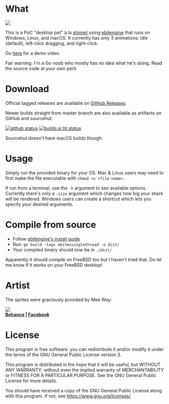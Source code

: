 # What

![](https://user-images.githubusercontent.com/1446315/176945811-18387e27-df3e-4303-ad17-e1637e547f04.jpg)

This is a PoC "desktop pet" à la [shimeji][1] using [ebitengine][2] that runs
on Windows, Linux, and macOS. It currently has only 3 animations: idle
(default), left-click dragging, and right-click.

Go [here][7] for a demo video.

Fair warning: I'm a Go noob who mostly has no idea what he's doing.
Read the source code at your own peril.

# Download

Official tagged releases are available on [GitHub Releases][5].

Newer builds straight from master branch are also available as artifacts on
GitHub and sourcehut:

[![github status](https://github.com/nhanb/shark/actions/workflows/main.yml/badge.svg)][gh]
[![builds.sr.ht status](https://builds.sr.ht/~nhanb/shark/commits/master.svg)][srht]

Sourcehut doesn't have macOS builds though.

# Usage

Simply run the provided binary for your OS. Mac & Linux users may need to first
make the file executable with `chmod +x <file-name>`.

If run from a terminal, use the `-h` argument to see available options.
Currently there's only a `-size` argument which changes how big your shark will
be rendered. Windows users can create a shortcut which lets you specify your
desired arguments.

# Compile from source

- Follow [ebitengine's install guide][6]
- Run: `go build -tags ebitensinglethread -o dist/`
- Your compiled binary should now be in `./dist/`

Apparently it should compile on FreeBSD too but I haven't tried that.
Do let me know if it works on your FreeBSD desktop!

# Artist

The sprites were graciously provided by Mee Way:

![](https://user-images.githubusercontent.com/1446315/176449384-7a06250d-7dfe-4371-b998-707ddbda66b1.jpg)  
**[Behance][3] | [Facebook][4]**

# License

This program is free software: you can redistribute it and/or modify it under
the terms of the GNU General Public License version 3.

This program is distributed in the hope that it will be useful, but WITHOUT ANY
WARRANTY; without even the implied warranty of MERCHANTABILITY or FITNESS FOR A
PARTICULAR PURPOSE. See the GNU General Public License for more details.

You should have received a copy of the GNU General Public License along with
this program. If not, see <https://www.gnu.org/licenses/>.

[1]: https://shimejis.xyz/
[2]: https://ebiten.org/
[3]: https://www.behance.net/meeway/projects
[4]: https://www.facebook.com/meexway
[5]: https://github.com/nhanb/shark/releases/latest
[6]: https://ebiten.org/documents/install.html
[7]: https://user-images.githubusercontent.com/1446315/176439983-091dec3d-bc36-4ae3-8b78-2a2a7f11e90d.mp4

[srht]: https://builds.sr.ht/~nhanb/shark/commits/master
[gh]: https://github.com/nhanb/shark/actions/workflows/main.yml
